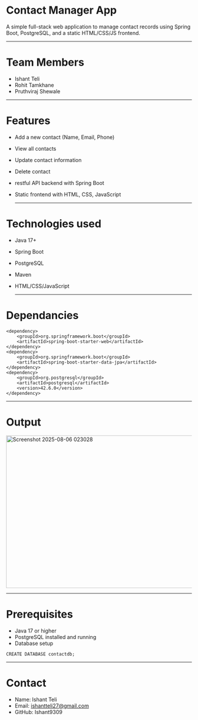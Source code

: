 # Contact Manager App
A simple full-stack web application to manage contact records using Spring Boot, PostgreSQL, and a static HTML/CSS/JS frontend.

---

# Team Members
- Ishant Teli
- Rohit Tamkhane
- Pruthviraj Shewale

---

# Features
- Add a new contact (Name, Email, Phone)
- View all contacts
- Update contact information
- Delete contact
- restful API backend with Spring Boot
- Static frontend with HTML, CSS, JavaScript

  ---

# Technologies used
- Java 17+
- Spring Boot
- PostgreSQL
- Maven
- HTML/CSS/JavaScript

  ---
# Dependancies
```
<dependency>
    <groupId>org.springframework.boot</groupId>
    <artifactId>spring-boot-starter-web</artifactId>
</dependency>
<dependency>
    <groupId>org.springframework.boot</groupId>
    <artifactId>spring-boot-starter-data-jpa</artifactId>
</dependency>
<dependency>
    <groupId>org.postgresql</groupId>
    <artifactId>postgresql</artifactId>
    <version>42.6.0</version>
</dependency>

```

---

# Output
<img width="919" height="413" alt="Screenshot 2025-08-06 023028" src="https://github.com/user-attachments/assets/bd27b34a-1d42-4ac8-9f74-9e24dd1bc905" />

---

# Prerequisites
- Java 17 or higher
- PostgreSQL installed and running
- Database setup
```
CREATE DATABASE contactdb;
```

---

# Contact
- Name: Ishant Teli
- Email: ishantteli27@gmail.com
- GitHub: Ishant9309






  
